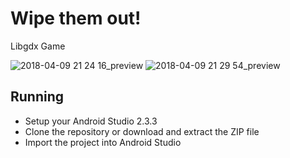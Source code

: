 # Wipe them out!
Libgdx Game
 
![2018-04-09 21 24 16_preview](https://user-images.githubusercontent.com/9197974/38641822-805e5d52-3dae-11e8-9497-6045bac623c2.png)
![2018-04-09 21 29 54_preview](https://user-images.githubusercontent.com/9197974/38641823-80911ddc-3dae-11e8-99ff-0e1dcb39b180.png)

<h2>Running</h2>
<ul>
  <li>Setup your Android Studio 2.3.3</li>
  <li>Clone the repository or download and extract the ZIP file</li>
  <li>Import the project into Android Studio</li>
</ul>
